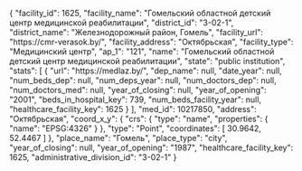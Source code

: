 {
    "facility_id": 1625,
    "facility_name": "Гомельский областной детский центр медицинской реабилитации",
    "district_id": "3-02-1",
    "district_name": "Железнодорожный район, Гомель",
    "facility_url": "https:\/\/cmr-verasok.by\/",
    "facility_address": "Октябрьская",
    "facility_type": "Медицинский центр",
    "ap_1": "121",
    "name": "Гомельский областной детский центр медицинской реабилитации",
    "state": "public institution",
    "stats": [
        {
            "url": "https:\/\/medlaz.by\/",
            "dep_name": null,
            "date_year": null,
            "num_beds_dep": null,
            "num_deps_year": null,
            "num_doctors_dep": null,
            "num_doctors_med": null,
            "year_of_closing": null,
            "year_of_opening": "2001",
            "beds_in_hospital_key": 739,
            "num_beds_facility_year": null,
            "healthcare_facility_key": 1625
        }
    ],
    "med_id": 10217850,
    "address": "Октябрьская",
    "coord_x_y": {
        "crs": {
            "type": "name",
            "properties": {
                "name": "EPSG:4326"
            }
        },
        "type": "Point",
        "coordinates": [
            30.9642,
            52.4467
        ]
    },
    "place_name": "Гомель",
    "place_type": "city",
    "year_of_closing": null,
    "year_of_opening": "1987",
    "healthcare_facility_key": 1625,
    "administrative_division_id": "3-02-1"
}